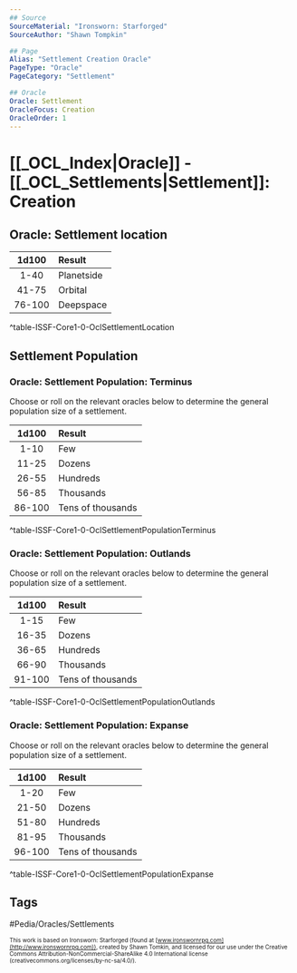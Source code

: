 ```yaml
---
## Source
SourceMaterial: "Ironsworn: Starforged"
SourceAuthor: "Shawn Tompkin"

## Page
Alias: "Settlement Creation Oracle"
PageType: "Oracle"
PageCategory: "Settlement"

## Oracle
Oracle: Settlement
OracleFocus: Creation
OracleOrder: 1
---
```

 # [[_OCL_Index|Oracle]] - [[_OCL_Settlements|Settlement]]: Creation

## Oracle: Settlement location
| 1d100 | Result |
|:---:|:--- |
| 1-40 | Planetside |
| 41-75 | Orbital |
| 76-100 | Deepspace |
^table-ISSF-Core1-0-OclSettlementLocation

## Settlement Population
### Oracle: Settlement Population: Terminus
Choose or roll on the relevant oracles below to determine the general population size of a settlement.

| 1d100 | Result |
|:---:|:--- |
| 1-10 | Few |
| 11-25 | Dozens |
| 26-55 | Hundreds |
| 56-85 | Thousands |
| 86-100 | Tens of thousands |
^table-ISSF-Core1-0-OclSettlementPopulationTerminus

### Oracle: Settlement Population: Outlands
Choose or roll on the relevant oracles below to determine the general population size of a settlement.

| 1d100 | Result |
|:---:|:--- |
| 1-15 | Few |
| 16-35 | Dozens |
| 36-65 | Hundreds |
| 66-90 | Thousands |
| 91-100 | Tens of thousands |
^table-ISSF-Core1-0-OclSettlementPopulationOutlands

### Oracle: Settlement Population: Expanse
Choose or roll on the relevant oracles below to determine the general population size of a settlement.

| 1d100 | Result |
|:---:|:--- |
| 1-20 | Few |
| 21-50 | Dozens |
| 51-80 | Hundreds |
| 81-95 | Thousands |
| 96-100 | Tens of thousands |
^table-ISSF-Core1-0-OclSettlementPopulationExpanse
## Tags
#Pedia/Oracles/Settlements 

<font size=-2>This work is based on Ironsworn: Starforged (found at [www.ironswornrpg.com](http://www.ironswornrpg.com)), created by Shawn Tomkin, and licensed for our use under the Creative Commons Attribution-NonCommercial-ShareAlike 4.0 International license  (creativecommons.org/licenses/by-nc-sa/4.0/).</font>